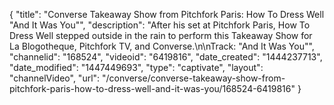 {
    "title": "Converse Takeaway Show from Pitchfork Paris: How To Dress Well \"And It Was You\"",
    "description": "After his set at Pitchfork Paris, How To Dress Well stepped outside in the rain to perform this Takeaway Show for La Blogotheque, Pitchfork TV, and Converse.\n\nTrack: \"And It Was You\"",
    "channelid": "168524",
    "videoid": "6419816",
    "date_created": "1444237713",
    "date_modified": "1447449693",
    "type": "captivate",
    "layout": "channelVideo",
    "url": "\/converse\/converse-takeaway-show-from-pitchfork-paris-how-to-dress-well-and-it-was-you\/168524-6419816"
}